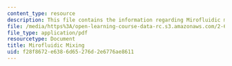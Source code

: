 ```yaml
---
content_type: resource
description: This file contains the information regarding Mirofluidic mixing.
file: /media/https%3A/open-learning-course-data-rc.s3.amazonaws.com/2-674-micro-nano-engineering-laboratory-spring-2016/f28f8672e6386d65276d2e6776ae8611_MIT2_674S16_MicrofluidcMix.pdf
file_type: application/pdf
resourcetype: Document
title: Mirofluidic Mixing
uid: f28f8672-e638-6d65-276d-2e6776ae8611
---
```

